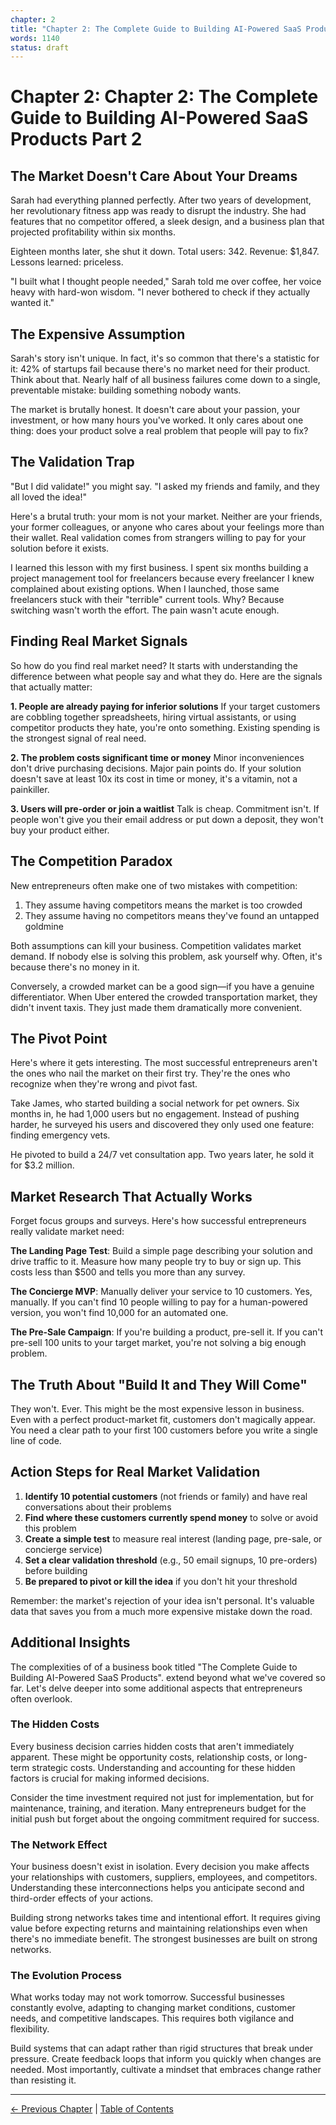 ```yaml
---
chapter: 2
title: "Chapter 2: The Complete Guide to Building AI-Powered SaaS Products Part 2"
words: 1140
status: draft
---
```


# Chapter 2: Chapter 2: The Complete Guide to Building AI-Powered SaaS Products Part 2

## The Market Doesn't Care About Your Dreams

Sarah had everything planned perfectly. After two years of development, her revolutionary fitness app was ready to disrupt the industry. She had features that no competitor offered, a sleek design, and a business plan that projected profitability within six months.

Eighteen months later, she shut it down. Total users: 342. Revenue: $1,847. Lessons learned: priceless.

"I built what I thought people needed," Sarah told me over coffee, her voice heavy with hard-won wisdom. "I never bothered to check if they actually wanted it."

## The Expensive Assumption

Sarah's story isn't unique. In fact, it's so common that there's a statistic for it: 42% of startups fail because there's no market need for their product. Think about that. Nearly half of all business failures come down to a single, preventable mistake: building something nobody wants.

The market is brutally honest. It doesn't care about your passion, your investment, or how many hours you've worked. It only cares about one thing: does your product solve a real problem that people will pay to fix?

## The Validation Trap

"But I did validate!" you might say. "I asked my friends and family, and they all loved the idea!"

Here's a brutal truth: your mom is not your market. Neither are your friends, your former colleagues, or anyone who cares about your feelings more than their wallet. Real validation comes from strangers willing to pay for your solution before it exists.

I learned this lesson with my first business. I spent six months building a project management tool for freelancers because every freelancer I knew complained about existing options. When I launched, those same freelancers stuck with their "terrible" current tools. Why? Because switching wasn't worth the effort. The pain wasn't acute enough.

## Finding Real Market Signals

So how do you find real market need? It starts with understanding the difference between what people say and what they do. Here are the signals that actually matter:

**1. People are already paying for inferior solutions**
If your target customers are cobbling together spreadsheets, hiring virtual assistants, or using competitor products they hate, you're onto something. Existing spending is the strongest signal of real need.

**2. The problem costs significant time or money**
Minor inconveniences don't drive purchasing decisions. Major pain points do. If your solution doesn't save at least 10x its cost in time or money, it's a vitamin, not a painkiller.

**3. Users will pre-order or join a waitlist**
Talk is cheap. Commitment isn't. If people won't give you their email address or put down a deposit, they won't buy your product either.

## The Competition Paradox

New entrepreneurs often make one of two mistakes with competition:

1. They assume having competitors means the market is too crowded
2. They assume having no competitors means they've found an untapped goldmine

Both assumptions can kill your business. Competition validates market demand. If nobody else is solving this problem, ask yourself why. Often, it's because there's no money in it.

Conversely, a crowded market can be a good sign—if you have a genuine differentiator. When Uber entered the crowded transportation market, they didn't invent taxis. They just made them dramatically more convenient.

## The Pivot Point

Here's where it gets interesting. The most successful entrepreneurs aren't the ones who nail the market on their first try. They're the ones who recognize when they're wrong and pivot fast.

Take James, who started building a social network for pet owners. Six months in, he had 1,000 users but no engagement. Instead of pushing harder, he surveyed his users and discovered they only used one feature: finding emergency vets.

He pivoted to build a 24/7 vet consultation app. Two years later, he sold it for $3.2 million.

## Market Research That Actually Works

Forget focus groups and surveys. Here's how successful entrepreneurs really validate market need:

**The Landing Page Test**: Build a simple page describing your solution and drive traffic to it. Measure how many people try to buy or sign up. This costs less than $500 and tells you more than any survey.

**The Concierge MVP**: Manually deliver your service to 10 customers. Yes, manually. If you can't find 10 people willing to pay for a human-powered version, you won't find 10,000 for an automated one.

**The Pre-Sale Campaign**: If you're building a product, pre-sell it. If you can't pre-sell 100 units to your target market, you're not solving a big enough problem.

## The Truth About "Build It and They Will Come"

They won't. Ever. This might be the most expensive lesson in business. Even with a perfect product-market fit, customers don't magically appear. You need a clear path to your first 100 customers before you write a single line of code.

## Action Steps for Real Market Validation

1. **Identify 10 potential customers** (not friends or family) and have real conversations about their problems
2. **Find where these customers currently spend money** to solve or avoid this problem
3. **Create a simple test** to measure real interest (landing page, pre-sale, or concierge service)
4. **Set a clear validation threshold** (e.g., 50 email signups, 10 pre-orders) before building
5. **Be prepared to pivot or kill the idea** if you don't hit your threshold

Remember: the market's rejection of your idea isn't personal. It's valuable data that saves you from a much more expensive mistake down the road.


## Additional Insights

The complexities of of a business book titled "The Complete Guide to Building AI-Powered SaaS Products". extend beyond what we've covered so far. Let's delve deeper into some additional aspects that entrepreneurs often overlook.

### The Hidden Costs

Every business decision carries hidden costs that aren't immediately apparent. These might be opportunity costs, relationship costs, or long-term strategic costs. Understanding and accounting for these hidden factors is crucial for making informed decisions.

Consider the time investment required not just for implementation, but for maintenance, training, and iteration. Many entrepreneurs budget for the initial push but forget about the ongoing commitment required for success.

### The Network Effect

Your business doesn't exist in isolation. Every decision you make affects your relationships with customers, suppliers, employees, and competitors. Understanding these interconnections helps you anticipate second and third-order effects of your actions.

Building strong networks takes time and intentional effort. It requires giving value before expecting returns and maintaining relationships even when there's no immediate benefit. The strongest businesses are built on strong networks.

### The Evolution Process

What works today may not work tomorrow. Successful businesses constantly evolve, adapting to changing market conditions, customer needs, and competitive landscapes. This requires both vigilance and flexibility.

Build systems that can adapt rather than rigid structures that break under pressure. Create feedback loops that inform you quickly when changes are needed. Most importantly, cultivate a mindset that embraces change rather than resisting it.



---

[← Previous Chapter](chapter-01.md) | [Table of Contents](index.md)